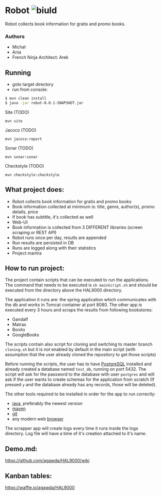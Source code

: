 # Robot ![biuld](https://travis-ci.org/agawda/HAL9000.svg?branch=master)
Robot collects book information for gratis and promo books.

### Authors

 - Michał
 - Ania
 - French Ninja Architect: Arek 
 
## Running

- goto target directory 
- run from console: 

```sh
$ mvn clean install
$ java -jar robot-0.0.1-SNAPSHOT.jar
```

Site (TODO)

``mvn site``

Jacoco (TODO)

``mvn jacoco:report``

Sonar (TODO)

``mvn sonar:sonar``

Checkstyle (TODO)

``mvn checkstyle:checkstyle``

## What project does:
- Robot collects book information for gratis and promo books
- Book information collected at minimum is: title, genre, author(s), promo details, price
- If book has subtitle, it's collected as well
- Web-UI
- Book information is collected from 3 DIFFERENT libraries (screen scraping or REST API)
- Robot runs once per day, results are appended
- Run results are persisted in DB
- Runs are logged along with their statistics 
- Project mantra

## How to run project:
The project contain scripts that can be executed to run the applications. The command that needs to be executed is 
`sh mainScript.sh` and should be executed from the directory above the HAL9000 directory. 

 The application it runs are: the spring application which communicates with the db and works in Tomcat container at
  port 8080. The other app is executed every 3 hours and scraps the results from following bookstores:
- Gandalf
- Matras
- Bonito
- GoogleBooks

The scripts contain also script for cloning and switching to master branch `cloning.sh` but it is not enabled by default 
in the main script (with assumption that the user already cloned the repository to get those scripts)

Before running the scripts, the user has to have [PostgreSQL](https://www.postgresql.org/download/) installed and already
 created a database named `test_db`, running on port 5432.
The script will ask for the password to the database with user `postgres` and will ask if the user wants to create schemas 
for the application from scratch (If pressed `y` and the database already has any records, those will be deleted).

The other tools required to be installed in order for the app to run correctly:
- [java](https://www.java.com/en/download/help/download_options.xml), preferably the newest version
- [maven](https://maven.apache.org/install.html)
- [git](https://git-scm.com/book/en/v2/Getting-Started-Installing-Git)
- any modern web [browser](https://en.wikipedia.org/wiki/List_of_web_browsers)

The scrapper app will create logs every time it runs inside the logs directory. Log file will have a time of it's creation 
attached to it's name.



## Demo.md:
https://github.com/agawda/HAL9000/wiki

## Kanban tables:
https://waffle.io/agawda/HAL9000